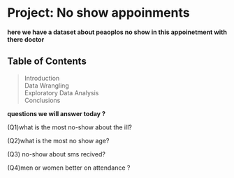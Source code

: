 
# Project: No show appoinments 

**here we have a dataset about peaoplos no show in this appoinetment with there doctor**  

## Table of Contents
> Introduction  
> Data Wrangling  
> Exploratory Data Analysis  
> Conclusions  


**questions we will answer today ?**  

(Q1)what is the most no-show about the ill?

(Q2)what is the most no show age?

(Q3) no-show about sms recived?

(Q4)men or women better on attendance ?
